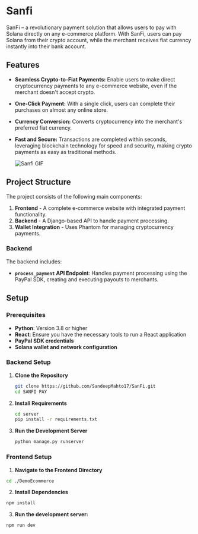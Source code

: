 # Sanfi

SanFi – a revolutionary payment solution that allows users to pay with Solana directly on any e-commerce platform. With SanFi, users can pay Solana from their crypto account, while the merchant receives fiat currency instantly into their bank account.

## Features

- **Seamless Crypto-to-Fiat Payments:** Enable users to make direct cryptocurrency payments to any e-commerce website, even if the merchant doesn't accept crypto.
- **One-Click Payment:** With a single click, users can complete their purchases on almost any online store.
- **Currency Conversion:** Converts cryptocurrency into the merchant's preferred fiat currency.
- **Fast and Secure:** Transactions are completed within seconds, leveraging blockchain technology for speed and security, making crypto payments as easy as traditional methods.


   ![Sanfi GIF](https://github.com/SandeepMahto17/SanFi/raw/main/DemoEcommerce/src/Images/logos/Sanfivid.gif)


## Project Structure

The project consists of the following main components:

1. **Frontend** - A complete e-commerce website with integrated payment functionality.
2. **Backend** - A Django-based API to handle payment processing.
3. **Wallet Integration** - Uses Phantom for managing cryptocurrency payments.

### Backend

The backend includes:

- **`process_payment` API Endpoint**: Handles payment processing using the PayPal SDK, creating and executing payouts to merchants.

## Setup

### Prerequisites

- **Python**: Version 3.8 or higher
- **React**: Ensure you have the necessary tools to run a React application
- **PayPal SDK credentials**
- **Solana wallet and network configuration**

### Backend Setup

1. **Clone the Repository**

   ```bash
   git clone https://github.com/SandeepMahto17/SanFi.git
   cd SANFI PAY
   ```
2. **Install Requirements**
   
   ```bash
   cd server
   pip install -r requirements.txt
   ```
3. **Run the Development Server**
   ```bash
   python manage.py runserver
   ```
   
### Frontend Setup

   1. **Navigate to the Frontend Directory**
   
   ```bash 
   cd ./DemoEcommerce
   ````
   2. **Install Dependencies**
      
   ```bash 
   npm install
   ````
   3. **Run the development server:**
   
   ```bash 
   npm run dev 
   ````
   

